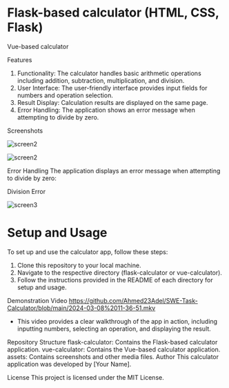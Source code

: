 
# Flask-based calculator (HTML, CSS, Flask)
Vue-based calculator


Features
1. Functionality: The calculator handles basic arithmetic operations including addition, subtraction, multiplication, and division.
2. User Interface: The user-friendly interface provides input fields for numbers and operation selection.
3. Result Display: Calculation results are displayed on the same page.
4. Error Handling: The application shows an error message when attempting to divide by zero.

Screenshots

![screen2](https://github.com/Ahmed23Adel/Calculator-flaskl/assets/69484554/5f836ad7-9ea8-480b-b2ea-bb481885e6ef)

![screen2](https://github.com/Ahmed23Adel/Calculator-flaskl/assets/69484554/86d3e6d3-df41-4f9f-8fd7-6176b48dc3f4)

Error Handling
The application displays an error message when attempting to divide by zero:

Division Error

![screen3](https://github.com/Ahmed23Adel/Calculator-flaskl/assets/69484554/c01af011-58af-4862-b80e-d6cbb8bb7e75)




# Setup and Usage
To set up and use the calculator app, follow these steps:

1. Clone this repository to your local machine.
2. Navigate to the respective directory (flask-calculator or vue-calculator).
3. Follow the instructions provided in the README of each directory for setup and usage.

Demonstration Video
https://github.com/Ahmed23Adel/SWE-Task-Calculator/blob/main/2024-03-08%2011-36-51.mkv

- This video provides a clear walkthrough of the app in action, including inputting numbers, selecting an operation, and displaying the result.

Repository Structure
flask-calculator: Contains the Flask-based calculator application.
vue-calculator: Contains the Vue-based calculator application.
assets: Contains screenshots and other media files.
Author
This calculator application was developed by [Your Name].

License
This project is licensed under the MIT License.
